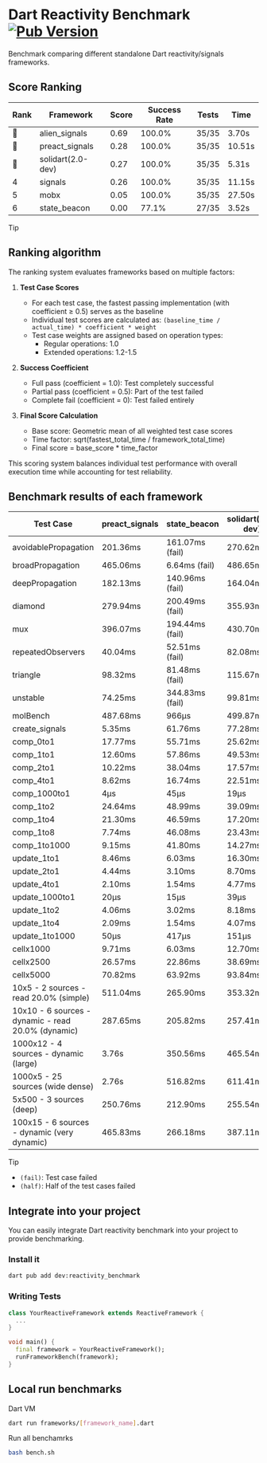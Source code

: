 # Dart Reactivity Benchmark [![Pub Version](https://img.shields.io/pub/v/reactivity_benchmark)](https://pub.dev/packages/reactivity_benchmark)

Benchmark comparing different standalone Dart reactivity/signals frameworks.

## Score Ranking

<!-- ranking start -->
| Rank | Framework | Score | Success Rate | Tests | Time |
|------|-----------|-------|--------------|-------|------|
| 🥇 | alien_signals | 0.69 | 100.0% | 35/35 | 3.70s |
| 🥈 | preact_signals | 0.28 | 100.0% | 35/35 | 10.51s |
| 🥉 | solidart(2.0-dev) | 0.27 | 100.0% | 35/35 | 5.31s |
| 4 | signals | 0.26 | 100.0% | 35/35 | 11.15s |
| 5 | mobx | 0.05 | 100.0% | 35/35 | 27.50s |
| 6 | state_beacon | 0.00 | 77.1% | 27/35 | 3.52s |

<!-- ranking end -->

> [!TIP]
> ## Ranking algorithm
>
> The ranking system evaluates frameworks based on multiple factors:
>
> 1. **Test Case Scores**
>    - For each test case, the fastest passing implementation (with coefficient ≥ 0.5) serves as the baseline
>    - Individual test scores are calculated as: `(baseline_time / actual_time) * coefficient * weight`
>    - Test case weights are assigned based on operation types:
>      - Regular operations: 1.0
>      - Extended operations: 1.2-1.5
>
> 2. **Success Coefficient**
>    - Full pass (coefficient = 1.0): Test completely successful
>    - Partial pass (coefficient = 0.5): Part of the test failed
>    - Complete fail (coefficient = 0): Test failed entirely
>
> 3. **Final Score Calculation**
>    - Base score: Geometric mean of all weighted test case scores
>    - Time factor: sqrt(fastest_total_time / framework_total_time)
>    - Final score = base_score * time_factor
>
> This scoring system balances individual test performance with overall execution time while accounting for test reliability.

## Benchmark results of each framework

<!-- test-case start -->
| Test Case | preact_signals | state_beacon | solidart(2.0-dev) | signals | alien_signals | mobx |
|---|---|---|---|---|---|---|
| avoidablePropagation | 201.36ms | 161.07ms (fail) | 270.62ms | 212.26ms | 191.96ms | 2.35s |
| broadPropagation | 465.06ms | 6.64ms (fail) | 486.65ms | 461.94ms | 353.11ms | 4.38s |
| deepPropagation | 182.13ms | 140.96ms (fail) | 164.04ms | 170.96ms | 128.62ms | 1.53s |
| diamond | 279.94ms | 200.49ms (fail) | 355.93ms | 283.91ms | 235.51ms | 2.40s |
| mux | 396.07ms | 194.44ms (fail) | 430.70ms | 410.38ms | 378.18ms | 1.84s |
| repeatedObservers | 40.04ms | 52.51ms (fail) | 82.08ms | 45.97ms | 43.54ms | 235.06ms |
| triangle | 98.32ms | 81.48ms (fail) | 115.67ms | 103.45ms | 85.98ms | 758.82ms |
| unstable | 74.25ms | 344.83ms (fail) | 99.81ms | 76.34ms | 59.99ms | 345.32ms |
| molBench | 487.68ms | 966μs | 499.87ms | 485.49ms | 489.42ms | 582.56ms |
| create_signals | 5.35ms | 61.76ms | 77.28ms | 25.15ms | 20.55ms | 78.04ms |
| comp_0to1 | 17.77ms | 55.71ms | 25.62ms | 11.54ms | 7.84ms | 41.81ms |
| comp_1to1 | 12.60ms | 57.86ms | 49.53ms | 28.51ms | 4.14ms | 26.67ms |
| comp_2to1 | 10.22ms | 38.04ms | 17.57ms | 14.36ms | 2.34ms | 30.30ms |
| comp_4to1 | 8.62ms | 16.74ms | 22.51ms | 2.01ms | 8.45ms | 15.93ms |
| comp_1000to1 | 4μs | 45μs | 19μs | 4μs | 3μs | 17μs |
| comp_1to2 | 24.64ms | 48.99ms | 39.09ms | 20.12ms | 15.69ms | 41.52ms |
| comp_1to4 | 21.30ms | 46.59ms | 17.20ms | 10.33ms | 6.26ms | 24.58ms |
| comp_1to8 | 7.74ms | 46.08ms | 23.43ms | 9.02ms | 6.31ms | 25.57ms |
| comp_1to1000 | 9.15ms | 41.80ms | 14.27ms | 5.64ms | 3.52ms | 16.59ms |
| update_1to1 | 8.46ms | 6.03ms | 16.30ms | 10.21ms | 10.00ms | 25.52ms |
| update_2to1 | 4.44ms | 3.10ms | 8.70ms | 4.52ms | 2.36ms | 12.80ms |
| update_4to1 | 2.10ms | 1.54ms | 4.77ms | 2.54ms | 2.48ms | 6.67ms |
| update_1000to1 | 20μs | 15μs | 39μs | 25μs | 18μs | 64μs |
| update_1to2 | 4.06ms | 3.02ms | 8.18ms | 4.50ms | 5.04ms | 12.69ms |
| update_1to4 | 2.09ms | 1.54ms | 4.07ms | 2.56ms | 2.41ms | 6.32ms |
| update_1to1000 | 50μs | 417μs | 151μs | 42μs | 60μs | 181μs |
| cellx1000 | 9.71ms | 6.03ms | 12.70ms | 9.66ms | 10.69ms | 74.21ms |
| cellx2500 | 26.57ms | 22.86ms | 38.69ms | 32.51ms | 19.06ms | 269.34ms |
| cellx5000 | 70.82ms | 63.92ms | 93.84ms | 63.98ms | 42.50ms | 582.92ms |
| 10x5 - 2 sources - read 20.0% (simple) | 511.04ms | 265.90ms | 353.32ms | 495.00ms | 233.43ms | 2.02s |
| 10x10 - 6 sources - dynamic - read 20.0% (dynamic) | 287.65ms | 205.82ms | 257.41ms | 282.94ms | 176.08ms | 1.52s |
| 1000x12 - 4 sources - dynamic (large) | 3.76s | 350.56ms | 465.54ms | 3.73s | 286.84ms | 1.93s |
| 1000x5 - 25 sources (wide dense) | 2.76s | 516.82ms | 611.41ms | 3.41s | 409.20ms | 3.48s |
| 5x500 - 3 sources (deep) | 250.76ms | 212.90ms | 255.54ms | 225.45ms | 196.54ms | 1.12s |
| 100x15 - 6 sources - dynamic (very dynamic) | 465.83ms | 266.18ms | 387.11ms | 492.37ms | 265.02ms | 1.72s |

<!-- test-case end -->

> [!TIP]
> - `(fail)`: Test case failed
> - `(half)`: Half of the test cases failed

## Integrate into your project

You can easily integrate Dart reactivity benchmark into your project to provide benchmarking.

### Install it

```bash
dart pub add dev:reactivity_benchmark
```

### Writing Tests

```dart
class YourReactiveFramework extends ReactiveFramework {
  ...
}

void main() {
  final framework = YourReactiveFramework();
  runFrameworkBench(framework);
}
```

## Local run benchmarks

Dart VM
```bash
dart run frameworks/[framework_name].dart
```

Run all benchamrks
```bash
bash bench.sh
```
